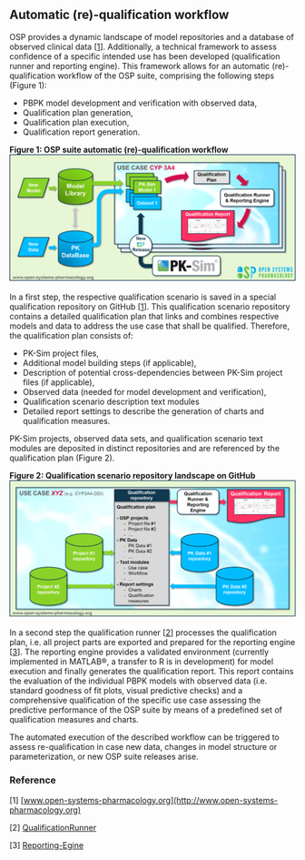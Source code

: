 ##  Automatic (re)-qualification workflow 
OSP provides a dynamic landscape of model repositories and a database of observed clinical data [[1](#reference)]. Additionally, a technical framework to assess confidence of a specific intended use has been developed (qualification runner and reporting engine). This framework allows for an automatic (re)-qualification workflow of the OSP suite, comprising the following steps (Figure 1):

-	PBPK model development and verification with observed data,
-	Qualification plan generation,
-	Qualification plan execution,
-	Qualification report generation.

**Figure 1: OSP suite automatic (re)-qualification workflow**
![OSP qualification workflow](images/OSP_Qualification_Workflow_1.png)

In a first step, the respective qualification scenario is saved in a special qualification repository on GitHub [[1](#reference)]. This qualification scenario repository contains a detailed qualification plan that links and combines respective models and data to address the use case that shall be qualified. Therefore, the qualification plan consists of: 
- PK-Sim project files,
- Additional model building steps (if applicable),
- Description of potential cross-dependencies between PK-Sim project files (if applicable),
- Observed data (needed for model development and verification),
- Qualification scenario description text modules
- Detailed report settings to describe the generation of charts and qualification measures. 

PK-Sim projects, observed data sets, and qualification scenario text modules are deposited in distinct repositories and are referenced by the qualification plan (Figure 2).

**Figure 2: Qualification scenario repository landscape on GitHub**
![OSP qualification workflow detail](images/OSP_Qualification_Workflow_2.png)

In a second step the qualification runner [[2](#reference)] processes the qualification plan, i.e. all project parts are exported and prepared for the reporting engine [[3](#reference)]. The reporting engine provides a validated environment (currently implemented in MATLAB®, a transfer to R is in development) for model execution and finally generates the qualification report. This report contains the evaluation of the individual PBPK models with observed data (i.e. standard goodness of fit plots, visual predictive checks) and a comprehensive qualification of the specific use case assessing the predictive performance of the OSP suite by means of a predefined set of qualification measures and charts. 

The automated execution of the described workflow can be triggered to assess re-qualification in case new data, changes in model structure or parameterization, or new OSP suite releases arise.

### Reference

[1] [www.open-systems-pharmacology.org](http://www.open-systems-pharmacology.org)

[2] [QualificationRunner](https://github.com/Open-Systems-Pharmacology/QualificationRunner)

[3] [Reporting-Egine](https://github.com/Open-Systems-Pharmacology/Reporting-Engine)

